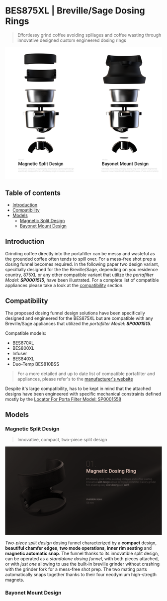 # BES875XL | Breville/Sage Dosing Rings <!-- omit in toc -->
> Effortlessy grind coffee avoiding spillages and coffee wasting through innovative designed custom engineered dosing rings

<span style="display:block;text-align:center">
    <img src="./assets/bes875xl-dosing-rings-comparison-front.png" alt="Breville/Sage Dosing Rings Model Comparison">
</span>

## Table of contents <!-- omit in toc -->
- [Introduction](#introduction)
- [Compatibility](#compatibility)
- [Models](#models)
  - [Magnetic Split Design](#magnetic-split-design)
  - [Bayonet Mount Design](#bayonet-mount-design)

## Introduction

Grinding coffee directly into the portafilter can be messy and wasteful  as the grounded coffee often tends to spill over. For a mess-free shot prep a dosing funnel becomes required. In the following paper two design variant, specifially designed for the the Breville/Sage, depending on you residence country, 875XL or any other compatible variant that utilize the _portafilter Model: __SP0001515___, have been illustrated. For a complete list of compatible appliances please take a look at the [compatibility](#compatibility) section.

## Compatibility

The proposed dosing funnel design solutions have been specifically designed and engineered for the BES875XL but are compatible with any Breville/Sage appliances that utilized the _portafilter Model: __SP0001515___.

Compatible models:
* BES870XL
* BES800XL
* Infuser
* BES840XL
* Duo-Temp BES810BSS

> For a more detailed and up to date list of compatible portafilter and appliances, please refer's to the [manufacturer's website](https://www.breville.com/us/en/parts-accessories/parts/sp0001515.html)

Despite it's large compatibility, has to be kept in mind that the attached designs have been engineered with specific mechanical constraints defined mostly by the [Locator For Porta Filter Model: SP0001558]((https://www.ereplacementparts.com/locator-for-porta-filter-p-1810332.html?osCsid=m8t7f3h5rjta44luisd92trhb4))

## Models

### Magnetic Split Design
> Innovative, compact, two-piece split design

<span style="display:block;text-align:center">
    <img src="./assets/bes875xl-dosing-rings-r3smd-illustration01.png" alt="Breville/Sage Dosing Rings Magnetic split design illustration">
</span>

_Two-piece split design_ dosing funnel characterized by a __compact__ design, __beautiful chamfer edges__, __two mode operations__, __inner rim seating__ and __magnetic automatic snap__. The funnel thanks to its innovatible split design, can be operated as a _standalone dosing funnel_, with both pieces attached, or with _just one_ allowing to use the built-in breville grinder without crashing with the grinder fork for a mess-free shot prep. The two mating parts automatically snaps together thanks to their four neodymium high-stregth magnets.

### Bayonet Mount Design